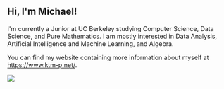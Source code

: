 ## Hi, I'm Michael!

I'm currently a Junior at UC Berkeley studying Computer Science, Data Science, and Pure Mathematics. I am mostly interested in Data Analysis, Artificial Intelligence and Machine Learning, and Algebra.

You can find my website containing more information about myself at https://www.ktm-p.net/.

![](https://komarev.com/ghpvc/?username=ktm-p&color=151515)

